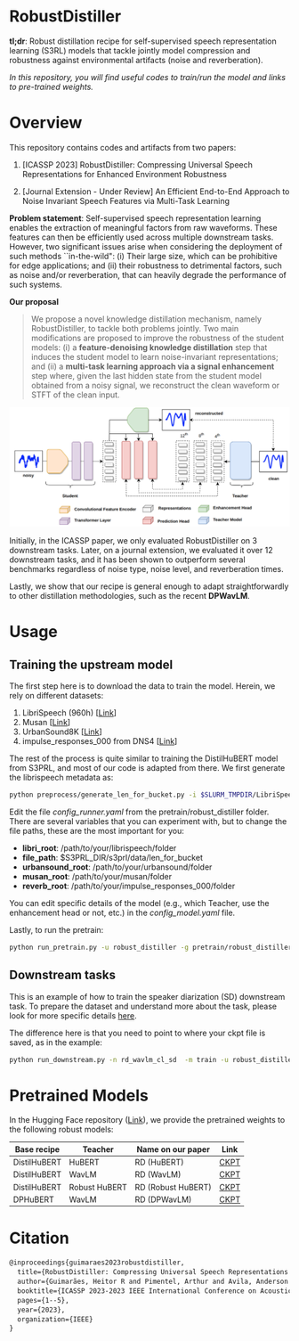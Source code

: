 # RobustDistiller

**tl;dr**: Robust distillation recipe for self-supervised speech representation learning (S3RL) models that tackle jointly model compression and robustness against environmental artifacts (noise and reverberation).

*In this repository, you will find useful codes to train/run the model and links to pre-trained weights.*

# Overview

This repository contains codes and artifacts from two papers:

1. [ICASSP 2023] RobustDistiller: Compressing Universal Speech Representations for Enhanced Environment Robustness

2. [Journal Extension - Under Review] An Efficient End-to-End Approach to Noise Invariant Speech Features via Multi-Task Learning

**Problem statement**: Self-supervised speech representation learning enables the extraction of meaningful factors from raw waveforms. These features can then be efficiently used across multiple downstream tasks. However, two significant issues arise when considering the deployment of such methods ``in-the-wild": (i) Their large size, which can be prohibitive for edge applications; and (ii) their robustness to detrimental factors, such as noise and/or reverberation, that can heavily degrade the performance of such systems.

**Our proposal**

> We propose a novel knowledge distillation mechanism, namely RobustDistiller, to tackle both problems jointly. 
Two main modifications are proposed to improve the robustness of the student models: (i) a **feature-denoising knowledge distillation** step that induces the student model to learn noise-invariant representations; and (ii) a **multi-task learning approach via a signal enhancement** step where, given the last hidden state from the student model obtained from a noisy signal, we reconstruct the clean waveform or STFT of the clean input.

![alt text](https://github.com/Hguimaraes/robustdistiller/blob/main/assets/model_arch.png)

Initially, in the ICASSP paper, we only evaluated RobustDistiller on 3 downstream tasks. Later, on a journal extension, we evaluated it over 12 downstream tasks, and it has been shown to outperform several benchmarks regardless of noise type, noise level, and reverberation times. 

Lastly, we show that our recipe is general enough to adapt straightforwardly to other distillation methodologies, such as the recent **DPWavLM**.

# Usage

## Training the upstream model

The first step here is to download the data to train the model. Herein, we rely on different datasets:

1. LibriSpeech (960h) [[Link](https://www.openslr.org/12)]
2. Musan [[Link](https://www.openslr.org/17/)]
3. UrbanSound8K [[Link](https://urbansounddataset.weebly.com/urbansound8k.html)]
4. impulse_responses_000 from DNS4 [[Link](https://dns4public.blob.core.windows.net/dns4archive/datasets_fullband/datasets_fullband.impulse_responses_000.tar.bz2)]

The rest of the process is quite similar to training the DistilHuBERT model from S3PRL, and most of our code is adapted from there. We first generate the librispeech metadata as:

```bash
python preprocess/generate_len_for_bucket.py -i $SLURM_TMPDIR/LibriSpeech/
```
Edit the file *config_runner.yaml* from the pretrain/robust_distiller folder. There are several variables that you can experiment with, but to change the file paths, these are the most important for you:

- **libri_root**: /path/to/your/librispeech/folder
- **file_path**: $S3PRL_DIR/s3prl/data/len_for_bucket
- **urbansound_root**: /path/to/your/urbansound/folder
- **musan_root**: /path/to/your/musan/folder
- **reverb_root**: /path/to/your/impulse_responses_000/folder

You can edit specific details of the model (e.g., which Teacher, use the enhancement head or not, etc.) in the *config_model.yaml* file.

Lastly, to run the pretrain:

```bash
python run_pretrain.py -u robust_distiller -g pretrain/robust_distiller/config_model.yaml -n rd_wavlm
```

## Downstream tasks

This is an example of how to train the speaker diarization (SD) downstream task.
To prepare the dataset and understand more about the task, please look for more specific details [here](https://github.com/s3prl/s3prl/blob/main/s3prl/downstream/docs/superb.md).

The difference here is that you need to point to where your ckpt file is saved, as in the example:

```bash
python run_downstream.py -n rd_wavlm_cl_sd  -m train -u robust_distiller_local -d diarization -k $S3PRL_DIR/s3prl/result/pretrain/rd_wavlm_cl/states-epoch-17.ckpt
```

# Pretrained Models


In the Hugging Face repository ([Link](https://huggingface.co/Hguimaraes/robustdistiller)), we provide the pretrained weights to the following robust models:

| Base recipe | Teacher | Name on our paper | Link |
|-------------|---------|-------------------|------|
| DistilHuBERT | HuBERT | RD (HuBERT) | [CKPT](https://huggingface.co/Hguimaraes/robustdistiller/blob/main/rd_hubert.ckpt) |
| DistilHuBERT | WavLM | RD (WavLM) | [CKPT](https://huggingface.co/Hguimaraes/robustdistiller/blob/main/rd_wavlm.ckpt) |
| DistilHuBERT | Robust HuBERT | RD (Robust HuBERT) | [CKPT](https://huggingface.co/Hguimaraes/robustdistiller/blob/main/rd_rhubert.ckpt) |
| DPHuBERT | WavLM | RD (DPWavLM) | [CKPT](https://huggingface.co/Hguimaraes/robustdistiller) |

# Citation
```latex
@inproceedings{guimaraes2023robustdistiller,
  title={RobustDistiller: Compressing Universal Speech Representations for Enhanced Environment Robustness},
  author={Guimarães, Heitor R and Pimentel, Arthur and Avila, Anderson R and Rezagholizadeh, Mehdi and Chen, Boxing and Falk, Tiago H},
  booktitle={ICASSP 2023-2023 IEEE International Conference on Acoustics, Speech and Signal Processing (ICASSP)},
  pages={1--5},
  year={2023},
  organization={IEEE}
}
```

